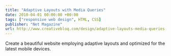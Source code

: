 ```yaml
---
title: "Adaptive Layouts with Media Queries"
date: 2010-04-01 00:00:00 +00:00
tags: ["responsive web design", HTML, CSS]
publisher: "Net Magazine"
url: http://www.creativebloq.com/design/adaptive-layouts-media-queries-3112920
---
```


Create a beautiful website employing adaptive layouts and optimized for the latest mobile devices.
